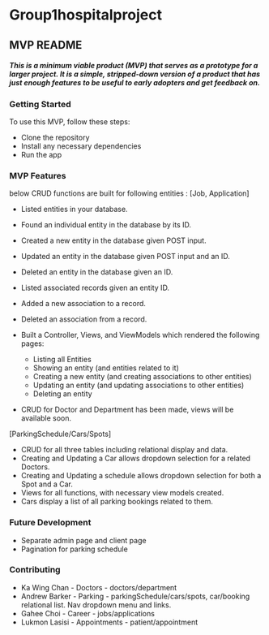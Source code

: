 # Group1hospitalproject

## MVP README
##### This is a minimum viable product (MVP) that serves as a prototype for a larger project. It is a simple, stripped-down version of a product that has just enough features to be useful to early adopters and get feedback on.

### Getting Started
To use this MVP, follow these steps:
- Clone the repository
- Install any necessary dependencies
- Run the app

### MVP Features
below CRUD functions are built for following entities :
[Job, Application]
- Listed entities in your database.
- Found an individual entity in the database by its ID.
- Created a new entity in the database given POST input.
- Updated an entity in the database given POST input and an ID.
- Deleted an entity in the database given an ID.
- Listed associated records given an entity ID.
- Added a new association to a record.
- Deleted an association from a record.
- Built a Controller, Views, and ViewModels which rendered the following pages:
  - Listing all Entities
  - Showing an entity (and entities related to it)
  - Creating a new entity (and creating associations to other entities)
  - Updating an entity (and updating associations to other entities)
  - Deleting an entity

- CRUD for Doctor and Department has been made, views will be available soon.

[ParkingSchedule/Cars/Spots]
- CRUD for all three tables including relational display and data.
- Creating and Updating a Car allows dropdown selection for a related Doctors.
- Creating and Updating a schedule allows dropdown selection for both a Spot and a Car.
- Views for all functions, with necessary view models created.
- Cars display a list of all parking bookings related to them.


### Future Development
- Separate admin page and client page
- Pagination for parking schedule

### Contributing
- Ka Wing Chan - Doctors - doctors/department
- Andrew Barker - Parking - parkingSchedule/cars/spots, car/booking relational list. Nav dropdown menu and links.
- Gahee Choi - Career - jobs/applications
- Lukmon Lasisi - Appointments - patient/appointment
